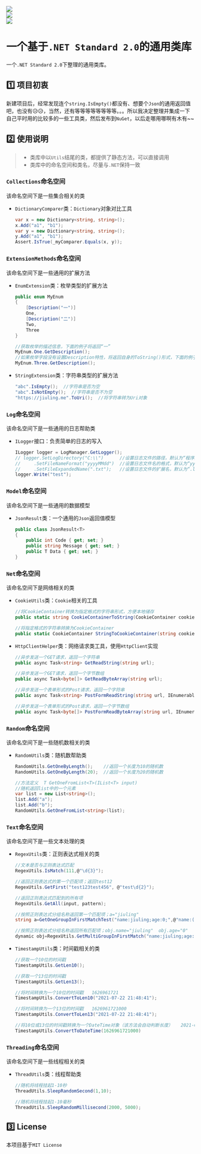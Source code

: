 ![](https://img.shields.io/github/license/JiuLing-zhang/JiuLing.CommonLibs)  
![](https://img.shields.io/github/workflow/status/JiuLing-zhang/JiuLing.CommonLibs/.NET)  
[![](https://img.shields.io/nuget/v/JiuLing.CommonLibs)](https://www.nuget.org/packages/JiuLing.CommonLibs/)  

# 一个基于`.NET Standard 2.0`的通用类库
一个`.NET Standard 2.0`下整理的通用类库。  

## :one: 项目初衷
新建项目后，经常发现连个`string.IsEmpty()`都没有、想要个`Json`的通用返回值吧，也没有:disappointed_relieved::disappointed_relieved:，当然，还有等等等等等等等等。。。所以我决定整理并集成一下自己平时用的比较多的一些工具类，然后发布到`NuGet`，以后走哪用哪啊有木有~~  

## :two: 使用说明
> * 类库中以`Utils`结尾的类，都提供了静态方法，可以直接调用  
> * 类库中的命名空间和类名，尽量与`.NET`保持一致  

### `Collections`命名空间  
该命名空间下是一些集合相关的类

* `DictionaryComparer`类：`Dictionary`对象对比工具  

    ```C#
    var x = new Dictionary<string, string>();
    x.Add("a1", "b1");
    var y = new Dictionary<string, string>();
    y.Add("a1", "b1");
    Assert.IsTrue(_myComparer.Equals(x, y));
    ```

### `ExtensionMethods`命名空间  
该命名空间下是一些通用的扩展方法

* `EnumExtension`类：枚举类型的扩展方法

    ```C#
    public enum MyEnum
    {
        [Description("一")]
        One,
        [Description("二")]
        Two,
        Three
    }

    //获取枚举的描述信息，下面的例子将返回“一”
    MyEnum.One.GetDescription();
    //如果枚举字段没有设置Description特性，将返回自身的ToString()形式，下面的例子将返回“Three”
    MyEnum.Three.GetDescription();
    ```

* `StringExtension`类：字符串类型的扩展方法

    ```C#
    "abc".IsEmpty();  //字符串是否为空
    "abc".IsNotEmpty();  //字符串是否不为空
    "https://jiuling.me".ToUri();  //将字符串转为Uri对象
    ```

### `Log`命名空间  
该命名空间下是一些通用的日志帮助类

* `ILogger`接口：负责简单的日志的写入

    ```C#
    ILogger logger = LogManager.GetLogger();
    // logger.SetLogDirectory("C:\\")      //设置日志文件的路径，默认为“程序集路径\log”
    //     .SetFileNameFormat("yyyyMMdd")  //设置日志文件名的格式，默认为“yyyy-MM-dd”
    //     .SetFileExpandedName(".txt");   //设置日志文件的扩展名，默认为“.log”
    logger.Write("test");
    ```

### `Model`命名空间  
该命名空间下是一些通用的数据模型

* `JsonResult`类：一个通用的`Json`返回值模型

    ```C#
    public class JsonResult<T>
    {
        public int Code { get; set; }
        public string Message { get; set; }
        public T Data { get; set; }
    }
    ```


### `Net`命名空间  
该命名空间下是网络相关的类

* `CookieUtils`类：`Cookie`相关的工具

    ```C#
    //将CookieContainer转换为指定格式的字符串形式，方便本地储存
    public static string CookieContainerToString(CookieContainer cookieContainer);

    //将指定格式的字符串转换为CookieContainer
    public static CookieContainer StringToCookieContainer(string cookies);
    ```

* `HttpClientHelper`类：网络请求类工具，使用`HttpClient`实现

    ```C#
    //异步发送一个GET请求，返回一个字符串
    public async Task<string> GetReadString(string url);

    //异步发送一个GET请求，返回一个字节数组
    public async Task<byte[]> GetReadByteArray(string url);

    //异步发送一个表单形式的Post请求，返回一个字符串
    public async Task<string> PostFormReadString(string url, IEnumerable<KeyValuePair<string, string>> data);

    //异步发送一个表单形式的Post请求，返回一个字节数组
    public async Task<byte[]> PostFormReadByteArray(string url, IEnumerable<KeyValuePair<string, string>> data)
    ```

### `Random`命名空间  
该命名空间下是一些随机数相关的类

* `RandomUtils`类：随机数帮助类

    ```C#
    RandomUtils.GetOneByLength();    //返回一个长度为10的随机数
    RandomUtils.GetOneByLength(20);  //返回一个长度为20的随机数

    //方法定义  T GetOneFromList<T>(IList<T> input)
    //随机返回list中的一个元素
    var list = new List<string>();
    list.Add("a");
    list.Add("b");
    RandomUtils.GetOneFromList<string>(list);
    ```

### `Text`命名空间  
该命名空间下是一些文本处理的类

* `RegexUtils`类：正则表达式相关的类

    ```C#
    //文本是否与正则表达式匹配
    RegexUtils.IsMatch(111,@"\d{3}");

    //返回正则表达式的第一个匹配项；返回test12
    RegexUtils.GetFirst("test123test456", @"test\d{2}");

    //返回正则表达式匹配到的所有项
    RegexUtils.GetAll(input, pattern);

    //按照正则表达式分组名称返回第一个匹配项；a="jiuling"
    string a=GetOneGroupInFirstMatchTest("name:jiuling;age:0;",@"name:(?<name>\w*);");

    //按照正则表达式分组名称返回所有匹配项；obj.name="jiuling"  obj.age="0" 
    dynamic obj=RegexUtils.GetMultiGroupInFirstMatch("name:jiuling;age:0;",@"name:(?<name>\w*);age:(?<age>\w*);");
    ```

* `TimestampUtils`类：时间戳相关的类

    ```C#
    //获取一个10位的时间戳
    TimestampUtils.GetLen10();

    //获取一个13位的时间戳
    TimestampUtils.GetLen13();

    //将时间转换为一个10位的时间戳   1626961721
    TimestampUtils.ConvertToLen10("2021-07-22 21:48:41");

    //将时间转换为一个13位的时间戳   1626961721000
    TimestampUtils.ConvertToLen13("2021-07-22 21:48:41");

    //将10位或13位的时间戳转换为一个DateTime对象（该方法会自动判断长度）   2021-07-22 21:48:41
    TimestampUtils.ConvertToDateTime(1626961721000)
    ```

### `Threading`命名空间  
该命名空间下是一些线程相关的类

* `ThreadUtils`类：线程帮助类

    ```C#
    //随机将线程挂起1-10秒
    ThreadUtils.SleepRandomSecond(1,10);

    //随机将线程挂起1-10毫秒
    ThreadUtils.SleepRandomMillisecond(2000, 5000);
    ```

## :three: License
本项目基于`MIT License`
